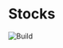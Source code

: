# Stocks

![Build](https://github.com/vitali-kurlovich/Stocks/.github/workflows/swift.yml/badge.svg?event=push)

